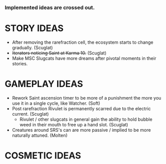 ### Implemented ideas are crossed out.

# STORY IDEAS
- After removing the rarefraction cell, the ecosystem starts to change gradually. (Scuglat)
- ~~Iterators noticing Saint at Karma 10.~~  (Scuglat)
- Make MSC Slugcats have more dreams after pivotal moments in their stories.

# GAMEPLAY IDEAS
- Rework Saint ascension timer to be more of a punishment the more you use it in a single cycle, like Watcher. (Soft)
- Post rarefraction Rivulet is permanently scarred due to the electric current. (Scuglat)
    - Rivulet / other slugcats in general gain the ability to hold bubble weed in their mouth to free up a hand slot. (Scuglat)
- Creatures around SRS's can are more passive / implied to be more naturally attuned. (Molten)

# COSMETIC IDEAS